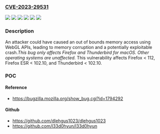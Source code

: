 ### [CVE-2023-29531](https://cve.mitre.org/cgi-bin/cvename.cgi?name=CVE-2023-29531)
![](https://img.shields.io/static/v1?label=Product&message=Firefox%20ESR&color=blue)
![](https://img.shields.io/static/v1?label=Product&message=Firefox&color=blue)
![](https://img.shields.io/static/v1?label=Product&message=Thunderbird&color=blue)
![](https://img.shields.io/static/v1?label=Version&message=unspecified%3C%20102.10%20&color=brighgreen)
![](https://img.shields.io/static/v1?label=Version&message=unspecified%3C%20112%20&color=brighgreen)
![](https://img.shields.io/static/v1?label=Vulnerability&message=Out-of-bound%20memory%20access%20in%20WebGL%20on%20macOS&color=brighgreen)

### Description

An attacker could have caused an out of bounds memory access using WebGL APIs, leading to memory corruption and a potentially exploitable crash.*This bug only affects Firefox and Thunderbird for macOS. Other operating systems are unaffected.* This vulnerability affects Firefox < 112, Firefox ESR < 102.10, and Thunderbird < 102.10.

### POC

#### Reference
- https://bugzilla.mozilla.org/show_bug.cgi?id=1794292

#### Github
- https://github.com/dlehgus1023/dlehgus1023
- https://github.com/l33d0hyun/l33d0hyun

